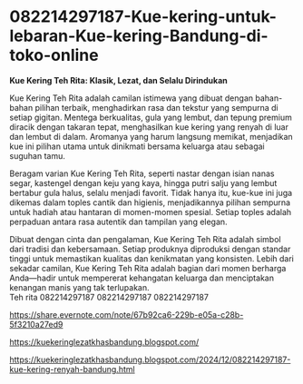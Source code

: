 # 082214297187-Kue-kering-untuk-lebaran-Kue-kering-Bandung-di-toko-online
**Kue Kering Teh Rita: Klasik, Lezat, dan Selalu Dirindukan**  

Kue Kering Teh Rita adalah camilan istimewa yang dibuat dengan bahan-bahan pilihan terbaik, menghadirkan rasa dan tekstur yang sempurna di setiap gigitan. Mentega berkualitas, gula yang lembut, dan tepung premium diracik dengan takaran tepat, menghasilkan kue kering yang renyah di luar dan lembut di dalam. Aromanya yang harum langsung memikat, menjadikan kue ini pilihan utama untuk dinikmati bersama keluarga atau sebagai suguhan tamu.  

Beragam varian Kue Kering Teh Rita, seperti nastar dengan isian nanas segar, kastengel dengan keju yang kaya, hingga putri salju yang lembut bertabur gula halus, selalu menjadi favorit. Tidak hanya itu, kue-kue ini juga dikemas dalam toples cantik dan higienis, menjadikannya pilihan sempurna untuk hadiah atau hantaran di momen-momen spesial. Setiap toples adalah perpaduan antara rasa autentik dan tampilan yang elegan.  

Dibuat dengan cinta dan pengalaman, Kue Kering Teh Rita adalah simbol dari tradisi dan kebersamaan. Setiap produknya diproduksi dengan standar tinggi untuk memastikan kualitas dan kenikmatan yang konsisten. Lebih dari sekadar camilan, Kue Kering Teh Rita adalah bagian dari momen berharga Anda—hadir untuk mempererat kehangatan keluarga dan menciptakan kenangan manis yang tak terlupakan.  
Teh rita
082214297187
082214297187
082214297187

https://share.evernote.com/note/67b92ca6-229b-e05a-c28b-5f3210a27ed9

https://kuekeringlezatkhasbandung.blogspot.com/
 
https://kuekeringlezatkhasbandung.blogspot.com/2024/12/082214297187-kue-kering-renyah-bandung.html
